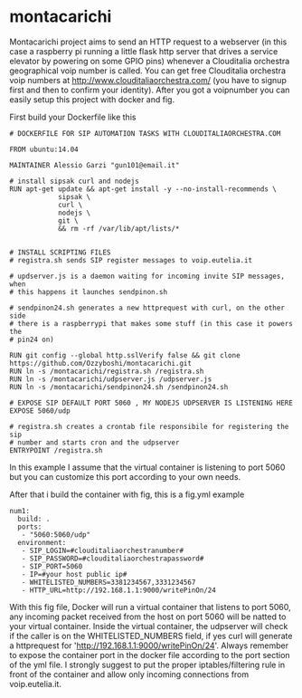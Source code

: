 # montacarichi
Montacarichi project aims to send an HTTP request to a webserver (in this case a raspberry pi running a little flask http server that drives a service elevator by powering on some GPIO pins) whenever a Clouditalia orchestra geographical voip number is called.
You can get free Clouditalia orchestra voip numbers at http://www.clouditaliaorchestra.com/ (you have to signup first and then to confirm your identity).
After you got a voipnumber you can easily setup this project with docker and fig.

First build your Dockerfile like this

```
# DOCKERFILE FOR SIP AUTOMATION TASKS WITH CLOUDITALIAORCHESTRA.COM

FROM ubuntu:14.04

MAINTAINER Alessio Garzi "gun101@email.it"

# install sipsak curl and nodejs
RUN apt-get update && apt-get install -y --no-install-recommends \
			sipsak \
			curl \
			nodejs \
			git \
			&& rm -rf /var/lib/apt/lists/*


# INSTALL SCRIPTING FILES
# registra.sh sends SIP register messages to voip.eutelia.it

# updserver.js is a daemon waiting for incoming invite SIP messages, when
# this happens it launches sendpinon.sh

# sendpinon24.sh generates a new httprequest with curl, on the other side
# there is a raspberrypi that makes some stuff (in this case it powers the
# pin24 on)

RUN git config --global http.sslVerify false && git clone https://github.com/Ozzyboshi/montacarichi.git
RUN ln -s /montacarichi/registra.sh /registra.sh
RUN ln -s /montacarichi/udpserver.js /udpserver.js
RUN ln -s /montacarichi/sendpinon24.sh /sendpinon24.sh

# EXPOSE SIP DEFAULT PORT 5060 , MY NODEJS UDPSERVER IS LISTENING HERE
EXPOSE 5060/udp

# registra.sh creates a crontab file responsibile for registering the sip
# number and starts cron and the udpserver
ENTRYPOINT /registra.sh
```

In this example I assume that the virtual container is listening to port 5060 but you can customize this port according to your own needs.

After that i build the container with fig, this is a fig.yml example
```
num1:
  build: .
  ports:
   - "5060:5060/udp"
  environment:
   - SIP_LOGIN=#clouditaliaorchestranumber#
   - SIP_PASSWORD=#clouditaliaorchestrapassword#
   - SIP_PORT=5060
   - IP=#your host public ip#
   - WHITELISTED_NUMBERS=3381234567,3331234567 
   - HTTP_URL=http://192.168.1.1:9000/writePinOn/24
```

With this fig file, Docker will run a virtual container that listens to port 5060, any incoming packet received from the host on port 5060 will be natted to your virtual container.
Inside the virtual container, the udpserver will check if the caller is on the WHITELISTED_NUMBERS field, if yes curl will generate a httprequest for 'http://192.168.1.1:9000/writePinOn/24'.
Always remember to expose the container port in the docker file according to the port section of the yml file.
I strongly suggest to put the proper iptables/filtering rule in front of the container and allow only incoming connections from voip.eutelia.it.
